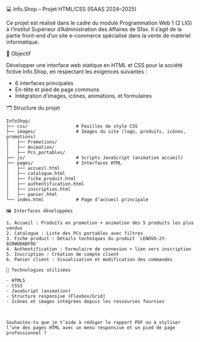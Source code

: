 
💻 Info.Shop – Projet HTML/CSS (ISAAS 2024–2025)

Ce projet est réalisé dans le cadre du module Programmation Web 1 (2 LIG) à l’Institut Supérieur d’Administration des Affaires de Sfax. Il s’agit de la partie front-end d’un site e-commerce spécialisé dans la vente de matériel informatique.

🧩 Objectif

Développer une interface web statique en HTML et CSS pour la société fictive Info.Shop, en respectant les exigences suivantes :
- 6 interfaces principales
- En-tête et pied de page communs
- Intégration d’images, icônes, animations, et formulaires

🗂️ Structure du projet

```
InfoShop/
├── css/                  # Feuilles de style CSS
├── images/               # Images du site (logo, produits, icônes, promotions)
│   ├── Promotions/
│   ├── Animation/
│   ├── Pcs_portables/
├── js/                   # Scripts JavaScript (animation accueil)
├── pages/                # Interfaces HTML
│   ├── accueil.html
│   ├── catalogue.html
│   ├── fiche_produit.html
│   ├── authentification.html
│   ├── inscription.html
│   ├── panier.html         
└── index.html            # Page d’accueil principale

🖼️ Interfaces développées

1. Accueil : Produits en promotion + animation des 5 produits les plus vendus
2. Catalogue : Liste des PCs portables avec filtres
3. Fiche produit : Détails techniques du produit `LENOVO-2Y-820WQ0ABF0G`
4. Authentification : Formulaire de connexion + lien vers inscription
5. Inscription : Création de compte client
6. Panier client : Visualisation et modification des commandes

🔧 Technologies utilisées

- HTML5
- CSS3
- JavaScript (animation)
- Structure responsive (Flexbox/Grid)
- Icônes et images intégrées depuis les ressources fournies



Souhaites-tu que je t’aide à rédiger le rapport PDF ou à styliser l’une des pages HTML avec un menu responsive et un pied de page professionnel ?
